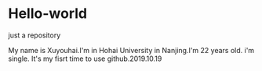 # Hello-world
just a repository
 
 My name is Xuyouhai.I'm in Hohai University in Nanjing.I'm 22 years old. i'm single. 
  It's my fisrt time to use github.2019.10.19
  
